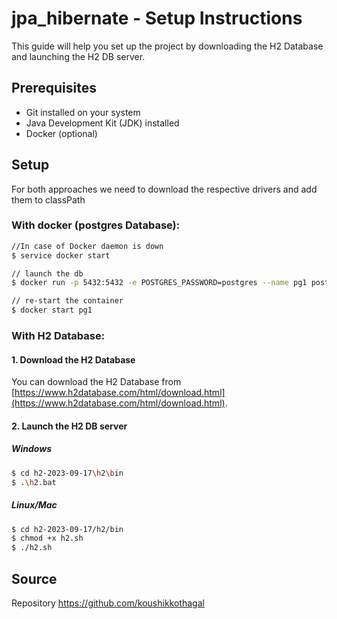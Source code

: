 # jpa_hibernate - Setup Instructions

This guide will help you set up the project by downloading the H2 Database and launching the H2 DB server.

## Prerequisites

- Git installed on your system
- Java Development Kit (JDK) installed
- Docker (optional)

## Setup
For both approaches we need to download the respective drivers and add them to classPath

### With docker (postgres Database):
```bash
//In case of Docker daemon is down
$ service docker start

// launch the db
$ docker run -p 5432:5432 -e POSTGRES_PASSWORD=postgres --name pg1 postgres

// re-start the container 
$ docker start pg1
```

### With H2 Database:

#### 1. Download the H2 Database

You can download the H2 Database from [https://www.h2database.com/html/download.html](https://www.h2database.com/html/download.html).

#### 2. Launch the H2 DB server

##### Windows

```bash
$ cd h2-2023-09-17\h2\bin
$ .\h2.bat

```

##### Linux/Mac
```bash
$ cd h2-2023-09-17/h2/bin
$ chmod +x h2.sh
$ ./h2.sh
```

## Source
Repository https://github.com/koushikkothagal

